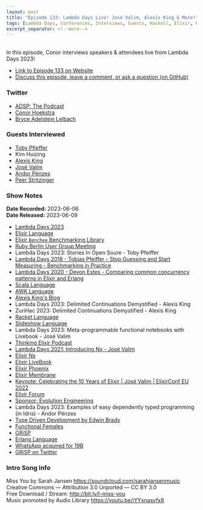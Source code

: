```yaml
---
layout: post
title: "Episode 133: Lambda Days Live! José Valim, Alexis King & More!"
tags: [Lambda Days, Conferences, Interviews, Guests, Haskell, Elixir, Ruby, AWK, Scala, Racket, Erlang]
excerpt_separator: <!--more-->
---
```



<br>In this episode, Conor interviews speakers & attendees live from Lambda Days 2023!
<!--more-->

* [Link to Episode 133 on Website](https://adspthepodcast.com/2023/06/09/Episode-133.html)
* [Discuss this episode, leave a comment, or ask a question (on GitHub)](https://github.com/codereport/adsp2/discussions/24)

### Twitter
 
* [ADSP: The Podcast](https://twitter.com/adspthepodcast)
* [Conor Hoekstra](https://twitter.com/code_report)
* [Bryce Adelstein Lelbach](https://twitter.com/blelbach)

### Guests Interviewed

* [Toby Pfieffer](https://twitter.com/PragTob)
* Kim Huizing
* [Alexis King](https://twitter.com/lexi_lambda)
* [José Valim](https://twitter.com/josevalim)
* [Andor Pénzes](https://twitter.com/sverien)
* [Peer Stritzinger](https://twitter.com/peerstr)

### Show Notes
 
**Date Recorded:** 2023-06-06 <br>
**Date Released:** 2023-06-09

* [Lambda Days 2023](https://www.lambdadays.org/lambdadays2023)
* [Elixir Language](https://elixir-lang.org/)
* [Elixir `Benchee` Benchmarking Library](https://github.com/bencheeorg/benchee)
* [Ruby Berlin User Group Meeting](https://www.rug-b.de/)
* Lambda Days 2023: Stories In Open Soure - Toby Pfeiffer
* [Lambda Days 2018 - Tobias Pfeiffer - Stop Guessing and Start Measuring - Benchmarking in Practice](https://www.youtube.com/watch?v=KSrImdsfjL4)
* [Lambda Days 2020 - Devon Estes - Comparing common concurrency patterns in Elixir and Erlang](https://www.youtube.com/watch?v=GVSRi9Ki8d8)
* [Scala Language](https://www.scala-lang.org/)
* [AWK Language](https://en.wikipedia.org/wiki/AWK)
* [Alexis King's Blog](https://lexi-lambda.github.io/)
* Lambda Days 2023: Delimited Continuations Demystified - Alexis King
* ZuriHac 2023: Delimited Continuations Demystified - Alexis King
* [Racket Language](https://racket-lang.org/)
* [Slideshow Language](https://docs.racket-lang.org/slideshow/)
* Lambda Days 2023: Meta-programmable functional notebooks with Livebook - José Valim
* [Thinking Elixir Podcast](https://podcast.thinkingelixir.com/)
* [Lambda Days 2021: Introducing Nx - José Valim](https://www.youtube.com/watch?v=fPKMmJpAGWc)
* [Elixir Nx](https://github.com/elixir-nx/nx)
* [Elixir LiveBook](https://livebook.dev/)
* [Elixir Phoenix](https://www.phoenixframework.org/)
* [Elixir Membrane](https://membrane.stream/)
* [Keynote: Celebrating the 10 Years of Elixir \| José Valim \| ElixirConf EU 2022](https://www.youtube.com/watch?v=Jf5Hsa1KOc8)
* [Elixir Forum](https://elixirforum.com/)
* [Sponsor: Evolution Engineering](https://www.evolution.com/)
* Lambda Days 2023: Examples of easy dependently typed programming (in Idris) - Andor Pénzes
* [Type Driven Development by Edwin Brady](https://www.perlego.com/book/1469044/typedriven-development-with-idris-pdf)
* [Functional Females](https://www.linkedin.com/company/functional-females)
* [GRiSP](https://www.grisp.org/)
* [Erlang Language](https://www.erlang.org/)
* [WhatsApp acquired for 19B](https://www.forbes.com/sites/parmyolson/2014/10/06/facebook-closes-19-billion-whatsapp-deal/)
* [GRiSP on Twitter](https://twitter.com/grisporg?lang=en)

### Intro Song Info
 
Miss You by Sarah Jansen https://soundcloud.com/sarahjansenmusic<br>
Creative Commons — Attribution 3.0 Unported — CC BY 3.0<br>
Free Download / Stream: http://bit.ly/l-miss-you<br>
Music promoted by Audio Library https://youtu.be/iYYxnasvfx8<br>
